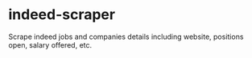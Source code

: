 # indeed-scraper
Scrape indeed jobs and companies details including website, positions open, salary offered, etc.

